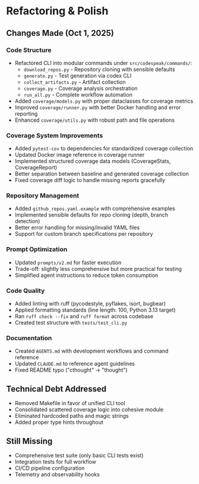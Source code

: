 # Refactoring & Polish

## Changes Made (Oct 1, 2025)

### Code Structure
- Refactored CLI into modular commands under `src/codespeak/commands/`:
  - `download_repos.py` - Repository cloning with sensible defaults
  - `generate.py` - Test generation via codex CLI
  - `collect_artifacts.py` - Artifact collection
  - `coverage.py` - Coverage analysis orchestration
  - `run_all.py` - Complete workflow automation
- Added `coverage/models.py` with proper dataclasses for coverage metrics
- Improved `coverage/runner.py` with better Docker handling and error reporting
- Enhanced `coverage/utils.py` with robust path and file operations

### Coverage System Improvements
- Added `pytest-cov` to dependencies for standardized coverage collection
- Updated Docker image reference in coverage runner
- Implemented structured coverage data models (CoverageStats, CoverageReport)
- Better separation between baseline and generated coverage collection
- Fixed coverage diff logic to handle missing reports gracefully

### Repository Management
- Added `github_repos.yaml.example` with comprehensive examples
- Implemented sensible defaults for repo cloning (depth, branch detection)
- Better error handling for missing/invalid YAML files
- Support for custom branch specifications per repository

### Prompt Optimization
- Updated `prompts/v2.md` for faster execution
- Trade-off: slightly less comprehensive but more practical for testing
- Simplified agent instructions to reduce token consumption

### Code Quality
- Added linting with ruff (pycodestyle, pyflakes, isort, bugbear)
- Applied formatting standards (line length: 100, Python 3.13 target)
- Ran `ruff check --fix` and `ruff format` across codebase
- Created test structure with `tests/test_cli.py`

### Documentation
- Created `AGENTS.md` with development workflows and command reference
- Updated `CLAUDE.md` to reference agent guidelines
- Fixed README typo ("cthought" → "thought")

## Technical Debt Addressed
- Removed Makefile in favor of unified CLI tool
- Consolidated scattered coverage logic into cohesive module
- Eliminated hardcoded paths and magic strings
- Added proper type hints throughout

## Still Missing
- Comprehensive test suite (only basic CLI tests exist)
- Integration tests for full workflow
- CI/CD pipeline configuration
- Telemetry and observability hooks
